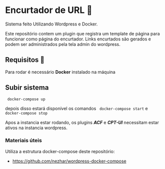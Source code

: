 # Encurtador de URL 🔗
Sistema feito Utilizando Wordpress e Docker.

Este repositório contem um plugin que registra um template de página para funcionar como página do encurtador.
Links encurtados são gerados e podem ser administrados pela tela admin do wordpress.
## Requisitos 📝
Para rodar é necessário **Docker** instalado na máquina

## Subir sistema
``` docker-compose up```

depois disso estará disponível os comandos 
``` docker-compose start```
e
``` docker-compose stop ```

Apos a instancia estar rodando, os plugins ***ACF*** e ***CPT-UI*** necessitam estar ativos na instancia wordpress.


### Materiais úteis 
Utiliza a estrutura docker-compose deste repositório:
- https://github.com/nezhar/wordpress-docker-compose

